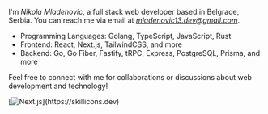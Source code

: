 I'm *Nikola Mladenovic*, a full stack web developer based in Belgrade, Serbia.
You can reach me via email at *mladenovic13.dev@gmail.com*.

- Programming Languages: Golang, TypeScript, JavaScript, Rust
- Frontend: React, Next.js, TailwindCSS, and more
- Backend: Go, Go Fiber, Fastify, tRPC, Express, PostgreSQL, Prisma, and more
  
Feel free to connect with me for collaborations or discussions about web development and technology!

[![Next.js](https://skillicons.dev/icons?i=ts,js,html,css,actix,aws,docker,electron,express,figma,git,go,graphql,kubernetes,materialui,mongodb,mysql,nextjs,nodejs,postpres,prisma,planetscale,react,redis,redux,rust,supabase,tailwind,vite,vitest,)](https://skillicons.dev)
